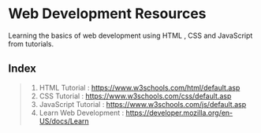 # Web Development Resources

Learning the basics of web development using HTML , CSS and JavaScript from tutorials.

## Index

>1. HTML Tutorial : <https://www.w3schools.com/html/default.asp>
>2. CSS Tutorial : <https://www.w3schools.com/css/default.asp>
>3. JavaScript Tutorial : <https://www.w3schools.com/js/default.asp>
>4. Learn Web Development : <https://developer.mozilla.org/en-US/docs/Learn>
